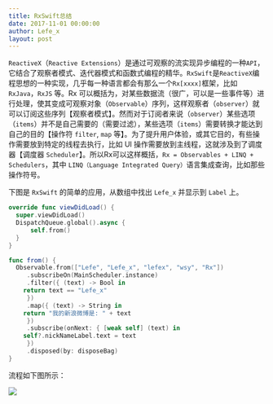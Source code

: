 ```yaml
---
title: RxSwift总结
date: 2017-11-01 00:00:00
author: Lefe_x
layout: post
---
```


`ReactiveX`（`Reactive Extensions`）是通过可观察的流实现异步编程的一种`API`，它结合了观察者模式、迭代器模式和函数式编程的精华。`RxSwift`是`ReactiveX`编程思想的一种实现，几乎每一种语言都会有那么一个`Rx[xxxx]`框架，比如 `RxJava`，`RxJS` 等。Rx 可以概括为，对某些数据流（很广，可以是一些事件等）进行处理，使其变成可观察对象（`Observable`）序列，这样观察者（`observer`）就可以订阅这些序列【观察者模式】。然而对于订阅者来说（`observer`）某些选项（`items`）并不是自己需要的（需要过滤），某些选项（`items`）需要转换才能达到自己的目的【操作符 `filter`, `map` 等】。为了提升用户体验，或其它目的，有些操作需要放到特定的线程去执行，比如 UI 操作需要放到主线程，这就涉及到了调度器【调度器 `Scheduler`】。所以Rx可以这样概括，`Rx = Observables + LINQ + Schedulers`，其中 `LINQ（Language Integrated Query）`语言集成查询，比如那些操作符号。

下图是 `RxSwift` 的简单的应用，从数组中找出 `Lefe_x` 并显示到 `Label` 上。

```Swift
override func viewDidLoad() {
  super.viewDidLoad()
  DispatchQueue.global().async {
      self.from()
  }
}

func from() {
  Observable.from(["Lefe", "Lefe_x", "lefex", "wsy", "Rx"])
     .subscribeOn(MainScheduler.instance)
     .filter({ (text) -> Bool in
	return text == "Lefe_x"
     })
     .map({ (text) -> String in
	return "我的新浪微博是: " + text
     })
     .subscribe(onNext: { [weak self] (text) in
	self?.nickNameLabel.text = text
     })
     .disposed(by: disposeBag)
}
```

流程如下图所示：

![](https://github.com/southpeak/iOS-tech-set/blob/master/images/2017/11/1-2.JPG?raw=true)

